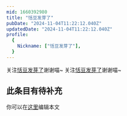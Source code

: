 ```yaml
---
mid: 1660392980
title: "恬豆发芽了"
pubDate: "2024-11-04T11:22:12.040Z"
updatedDate: "2024-11-04T11:22:12.040Z"
profile:
  {
    Nickname: ["恬豆发芽了"],
  }
---
```


关注[恬豆发芽了](https://space.bilibili.com/1660392980)谢谢喵~ 关注[恬豆发芽了](https://space.bilibili.com/1660392980)谢谢喵~

## 此条目有待补充
你可以在[这里](https://github.com/Yuhanawa/VTuber.ICU/edit/master/src/content/v/恬豆发芽了/index.md)编辑本文
